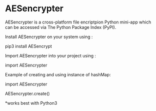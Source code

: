AESencrypter
=========

AESencrypter is a cross-platform file encriptpion Python mini-app which can be accessed via The Python Package Index (PyPI).


Install AESencrypter on your system using :

pip3 install AESencrypt

Import AESencrypter into your project using :

import AESencrypter

Example of creating and using instance of hashMap:

import AESencrypter

AESencrypter.create()

*works best with Python3

